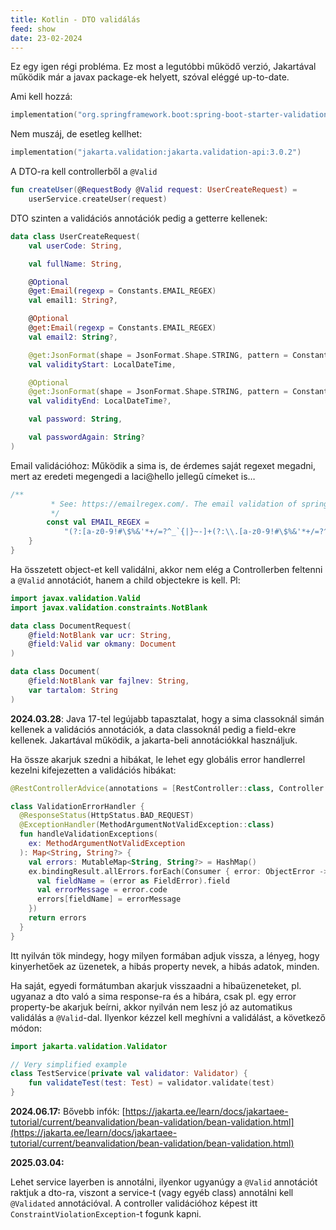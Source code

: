 ```yaml
---
title: Kotlin - DTO validálás
feed: show
date: 23-02-2024
---
```


Ez egy igen régi probléma. Ez most a legutóbbi működő verzió, Jakartával működik már a javax package-ek helyett, szóval eléggé up-to-date.

Ami kell hozzá:

```kotlin
implementation("org.springframework.boot:spring-boot-starter-validation")
```

Nem muszáj, de esetleg kellhet:

```kotlin
implementation("jakarta.validation:jakarta.validation-api:3.0.2")
```

A DTO-ra kell controllerből a `@Valid`

```kotlin
fun createUser(@RequestBody @Valid request: UserCreateRequest) = 
    userService.createUser(request)
```

DTO szinten a validációs annotációk pedig a getterre kellenek:

```kotlin
data class UserCreateRequest(
    val userCode: String,

    val fullName: String,

    @Optional
    @get:Email(regexp = Constants.EMAIL_REGEX)
    val email1: String?,

    @Optional
    @get:Email(regexp = Constants.EMAIL_REGEX)
    val email2: String?,

    @get:JsonFormat(shape = JsonFormat.Shape.STRING, pattern = Constants.DATE_TIME_FORMAT_PATTERN)
    val validityStart: LocalDateTime,

    @Optional
    @get:JsonFormat(shape = JsonFormat.Shape.STRING, pattern = Constants.DATE_TIME_FORMAT_PATTERN)
    val validityEnd: LocalDateTime?,

    val password: String,

    val passwordAgain: String?
)
```

Email validációhoz: Működik a sima is, de érdemes saját regexet megadni, mert az eredeti megengedi a laci@hello jellegű címeket is…

```kotlin
/**
         * See: https://emailregex.com/. The email validation of spring simply accepts user@domain type strings, without country code.
         */
        const val EMAIL_REGEX =
            "(?:[a-z0-9!#\$%&'*+/=?^_`{|}~-]+(?:\\.[a-z0-9!#\$%&'*+/=?^_`{|}~-]+)*|\"(?:[\\x01-\\x08\\x0b\\x0c\\x0e-\\x1f\\x21\\x23-\\x5b\\x5d-\\x7f]|\\\\[\\x01-\\x09\\x0b\\x0c\\x0e-\\x7f])*\")@(?:(?:[a-z0-9](?:[a-z0-9-]*[a-z0-9])?\\.)+[a-z0-9](?:[a-z0-9-]*[a-z0-9])?|\\[(?:(?:25[0-5]|2[0-4][0-9]|[01]?[0-9][0-9]?)\\.){3}(?:25[0-5]|2[0-4][0-9]|[01]?[0-9][0-9]?|[a-z0-9-]*[a-z0-9]:(?:[\\x01-\\x08\\x0b\\x0c\\x0e-\\x1f\\x21-\\x5a\\x53-\\x7f]|\\\\[\\x01-\\x09\\x0b\\x0c\\x0e-\\x7f])+)\\])"
    }
}
```

Ha összetett object-et kell validálni, akkor nem elég a Controllerben feltenni a `@Valid` annotációt, hanem a child objectekre is kell. Pl:

```kotlin
import javax.validation.Valid
import javax.validation.constraints.NotBlank

data class DocumentRequest(
	@field:NotBlank var ucr: String,
	@field:Valid var okmany: Document
)

data class Document(
	@field:NotBlank var fajlnev: String,
	var tartalom: String
)
```

**2024.03.28**: Java 17-tel legújabb tapasztalat, hogy a sima classoknál simán kellenek a validációs annotációk, a data classoknál pedig a field-ekre kellenek. Jakartával működik, a jakarta-beli annotációkkal használjuk.

Ha össze akarjuk szedni a hibákat, le lehet egy globális error handlerrel kezelni kifejezetten a validációs hibákat:

```kotlin
@RestControllerAdvice(annotations = [RestController::class, Controller::class])

class ValidationErrorHandler {
  @ResponseStatus(HttpStatus.BAD_REQUEST)
  @ExceptionHandler(MethodArgumentNotValidException::class)
  fun handleValidationExceptions(
    ex: MethodArgumentNotValidException
  ): Map<String, String?> {
    val errors: MutableMap<String, String?> = HashMap()
    ex.bindingResult.allErrors.forEach(Consumer { error: ObjectError ->
      val fieldName = (error as FieldError).field
      val errorMessage = error.code
      errors[fieldName] = errorMessage
    })
    return errors
  }
}
```

Itt nyilván tök mindegy, hogy milyen formában adjuk vissza, a lényeg, hogy kinyerhetőek az üzenetek, a hibás property nevek, a hibás adatok, minden.

Ha saját, egyedi formátumban akarjuk visszaadni a hibaüzeneteket, pl. ugyanaz a dto való a sima response-ra és a hibára, csak pl. egy error property-be akarjuk beírni, akkor nyilván nem lesz jó az automatikus validálás a `@Valid`-dal. Ilyenkor kézzel kell meghívni a validálást, a következő módon:

```kotlin
import jakarta.validation.Validator 

// Very simplified example
class TestService(private val validator: Validator) { 
	fun validateTest(test: Test) = validator.validate(test)
}
```

**2024.06.17:**
Bővebb infók: [https://jakarta.ee/learn/docs/jakartaee-tutorial/current/beanvalidation/bean-validation/bean-validation.html](https://jakarta.ee/learn/docs/jakartaee-tutorial/current/beanvalidation/bean-validation/bean-validation.html)

**2025.03.04:**

Lehet service layerben is annotálni, ilyenkor ugyanúgy a `@Valid` annotációt raktjuk a dto-ra, viszont a service-t (vagy egyéb class) annotálni kell `@Validated` annotációval. A controller validációhoz képest itt `ConstraintViolationException`-t fogunk kapni.